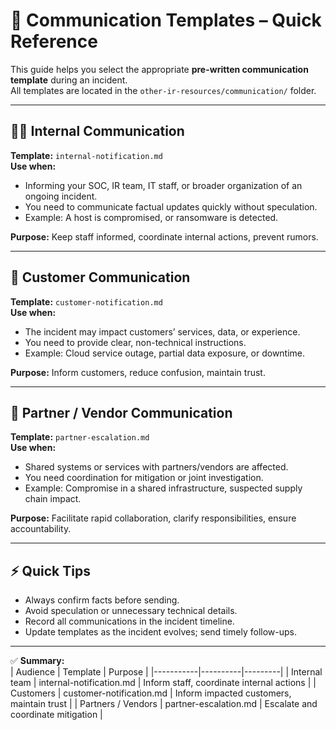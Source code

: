 # 🚨 Communication Templates – Quick Reference

This guide helps you select the appropriate **pre-written communication template** during an incident.  
All templates are located in the `other-ir-resources/communication/` folder.

---

## 🧑‍💼 Internal Communication
**Template:** `internal-notification.md`  
**Use when:**  
- Informing your SOC, IR team, IT staff, or broader organization of an ongoing incident.  
- You need to communicate factual updates quickly without speculation.  
- Example: A host is compromised, or ransomware is detected.

**Purpose:** Keep staff informed, coordinate internal actions, prevent rumors.

---

## 👥 Customer Communication
**Template:** `customer-notification.md`  
**Use when:**  
- The incident may impact customers’ services, data, or experience.  
- You need to provide clear, non-technical instructions.  
- Example: Cloud service outage, partial data exposure, or downtime.

**Purpose:** Inform customers, reduce confusion, maintain trust.

---

## 🤝 Partner / Vendor Communication
**Template:** `partner-escalation.md`  
**Use when:**  
- Shared systems or services with partners/vendors are affected.  
- You need coordination for mitigation or joint investigation.  
- Example: Compromise in a shared infrastructure, suspected supply chain impact.

**Purpose:** Facilitate rapid collaboration, clarify responsibilities, ensure accountability.

---

## ⚡ Quick Tips
- Always confirm facts before sending.  
- Avoid speculation or unnecessary technical details.  
- Record all communications in the incident timeline.  
- Update templates as the incident evolves; send timely follow-ups.  

---

✅ **Summary:**  
| Audience  | Template | Purpose |
|-----------|----------|---------|
| Internal team | internal-notification.md | Inform staff, coordinate internal actions |
| Customers | customer-notification.md | Inform impacted customers, maintain trust |
| Partners / Vendors | partner-escalation.md | Escalate and coordinate mitigation |
